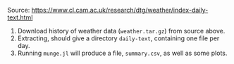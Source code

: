 Source: https://www.cl.cam.ac.uk/research/dtg/weather/index-daily-text.html

1. Download history of weather data (`weather.tar.gz`) from source above.
1. Extracting, should give a directory `daily-text`, containing one file per day.
1. Running `munge.jl` will produce a file, `summary.csv`, as well as some plots.